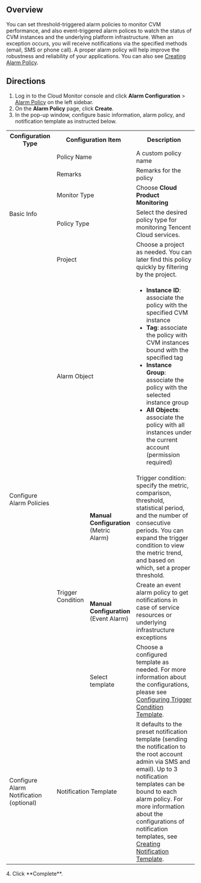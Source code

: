 ## Overview
You can set threshold-triggered alarm policies to monitor CVM performance, and also event-triggered alarm polices to watch the status of CVM instances and the underlying platform infrastructure. When an exception occurs, you will receive notifications via the specified methods (email, SMS or phone call). A proper alarm policy will help improve the robustness and reliability of your applications. You can also see [Creating Alarm Policy](https://intl.cloud.tencent.com/document/product/248/38916).

## Directions
1. Log in to the Cloud Monitor console and click **Alarm Configuration** > [Alarm Policy](https://console.cloud.tencent.com/monitor/alarm2/policy) on the left sidebar.
2. On the **Alarm Policy** page, click **Create**.
3. In the pop-up window, configure basic information, alarm policy, and notification template as instructed below.
<table>
  <tr>
    <th>Configuration Type</th>
    <th width="19%" colspan=2>Configuration Item</th>
    <th>Description</th>
  </tr>
  <tr>
    <td  rowspan="5"> Basic Info</td>
    <td colspan=2>Policy Name</td>
    <td>A custom policy name</td>
  </tr>
  <tr>
    <td colspan=2>Remarks</td>
    <td>Remarks for the policy</td>
  </tr>
  <tr>
    <td colspan=2>Monitor Type</td>
    <td>Choose <b>Cloud Product Monitoring</b></td>
  </tr>
  <tr>
    <td colspan=2>Policy Type</td>
    <td>Select the desired policy type for monitoring Tencent Cloud services.</td>
  </tr>
  <tr>
    <td colspan=2>Project</td>
    <td>Choose a project as needed. You can later find this policy quickly by filtering by the project.
  </tr>
  <tr>
    <td rowspan="4">Configure Alarm Policies</td>
    <td colspan=2>Alarm Object</td>
    <td>
      <ul>
			         <li><b>Instance ID</b>: associate the policy with the specified CVM instance</li>
           <li><b>Tag</b>: associate the policy with CVM instances bound with the specified tag</li>
               <li><b>Instance Group</b>: associate the policy with the selected instance group</li>
		            <li><b>All Objects</b>: associate the policy with all instances under the current account (permission required)</li>
           </ul>
        </td>
		<tr>
		<td rowspan=3>Trigger Condition</td>
    <td><b>Manual Configuration </b>(Metric Alarm)</td>
    <td>
Trigger condition: specify the metric, comparison, threshold, statistical period, and the number of consecutive periods. You can expand the trigger condition to view the metric trend, and based on which, set a proper threshold.
  <tr>
    <td><b>Manual Configuration </b>(Event Alarm)</td>
    <td>Create an event alarm policy to get notifications in case of service resources or underlying infrastructure exceptions</td>
  </tr>
  <tr>
    <td>Select template</td>
    <td>Choose a configured template as needed. For more information about the configurations, please see <a href="https://intl.cloud.tencent.com/document/product/248/38911">Configuring Trigger Condition Template</a>.</td>
  </tr>
        <tr>
        <td>Configure Alarm Notification (optional)</td>
        <td colspan=2>Notification Template</td>
        <td>It defaults to the preset notification template (sending the notification to the root account admin via SMS and email). Up to 3 notification templates can be bound to each alarm policy. For more information about the configurations of notification templates, see <a href="https://intl.cloud.tencent.com/document/product/248/38922">Creating Notification Template</a>.</li></td>
    </tr>
		</table>
4. Click **Complete**.





